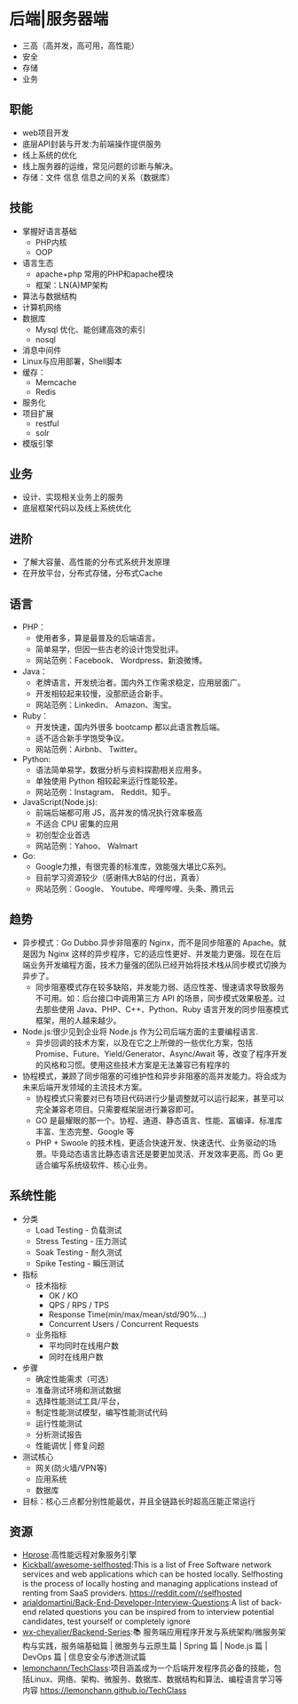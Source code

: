 # 后端|服务器端

* 三高（高并发，高可用，高性能）
* 安全
* 存储
* 业务

## 职能

* web项目开发
* 底层API封装与开发:为前端操作提供服务
* 线上系统的优化
* 线上服务器的运维，常见问题的诊断与解决。
* 存储：文件 信息 信息之间的关系（数据库）

## 技能

* 掌握好语言基础
  - PHP内核
  - OOP
* 语言生态
  - apache+php 常用的PHP和apache模块
  - 框架：LN(A)MP架构
* 算法与数据结构
* 计算机网络
* 数据库
  - Mysql 优化、能创建高效的索引
  - nosql
* 消息中间件
* Linux与应用部署，Shell脚本
* 缓存：
  * Memcache
  * Redis
* 服务化
* 项目扩展
  - restful
  - solr
* 模版引擎

## 业务

* 设计、实现相关业务上的服务
* 底层框架代码以及线上系统优化

## 进阶

* 了解大容量、高性能的分布式系统开发原理
* 在开放平台，分布式存储，分布式Cache

## 语言

* PHP：
  - 使用者多，算是最普及的后端语言。
  - 简单易学，但因一些古老的设计饱受批评。
  - 网站范例：Facebook、 Wordpress、新浪微博。
* Java：
  - 老牌语言，开发统治者。国内外工作需求稳定，应用层面广。
  - 开发相较起来较慢，没那麽适合新手。
  - 网站范例：Linkedin、 Amazon、淘宝。
* Ruby：
  - 开发快速，国内外很多 bootcamp 都以此语言教后端。
  - 适不适合新手学饱受争议。
  - 网站范例：Airbnb、 Twitter。
* Python:
  - 语法简单易学，数据分析与资料探勘相关应用多。
  - 单独使用 Python 相较起来运行性能较差。
  - 网站范例：Instagram、 Reddit、知乎。
* JavaScript(Node.js):
  - 前端后端都可用 JS，高并发的情况执行效率极高
  - 不适合 CPU 密集的应用
  - 初创型企业首选
  - 网站范例：Yahoo、 Walmart
* Go:
  - Google力推，有很完善的标准库，效能强大堪比C系列。
  - 目前学习资源较少（感谢伟大B站的付出，真香）
  - 网站范例：Google、 Youtube、哔哩哔哩、头条、腾讯云

## 趋势

* 异步模式：Go Dubbo.异步非阻塞的 Nginx，而不是同步阻塞的 Apache。就是因为 Nginx 这样的异步程序，它的适应性更好、并发能力更强。现在在后端业务开发编程方面，技术力量强的团队已经开始将技术栈从同步模式切换为异步了。
  - 同步阻塞模式存在较多缺陷，并发能力弱、适应性差、慢速请求导致服务不可用。如：后台接口中调用第三方 API 的场景，同步模式效果极差。过去那些使用 Java、PHP、C++、Python、Ruby 语言开发的同步阻塞模式框架，用的人越来越少。
* Node.js:很少见到企业将 Node.js 作为公司后端方面的主要编程语言.
  - 异步回调的技术方案，以及在它之上所做的一些优化方案，包括 Promise、Future、Yield/Generator、Async/Await 等，改变了程序开发的风格和习惯。使用这些技术方案是无法兼容已有程序的
* 协程模式，兼顾了同步阻塞的可维护性和异步非阻塞的高并发能力。将会成为未来后端开发领域的主流技术方案。
  - 协程模式只需要对已有项目代码进行少量调整就可以运行起来，甚至可以完全兼容老项目。只需要框架层进行兼容即可。
  - GO 是最耀眼的那一个。协程、通道、静态语言、性能、富编译、标准库丰富、生态完整、Google 等
  - PHP + Swoole 的技术栈，更适合快速开发、快速迭代、业务驱动的场景。毕竟动态语言比静态语言还是要更加灵活、开发效率更高。而 Go 更适合编写系统级软件、核心业务。

## 系统性能

* 分类
  - Load Testing - 负载测试
  - Stress Testing - 压力测试
  - Soak Testing - 耐久测试
  - Spike Testing - 瞬压测试
* 指标
  - 技术指标
    + OK / KO
    + QPS / RPS / TPS
    + Response Time(min/max/mean/std/90%…)
    + Concurrent Users / Concurrent Requests
  - 业务指标
    + 平均同时在线用户数
    + 同时在线用户数
* 步骤
  - 确定性能需求（可选）
  - 准备测试环境和测试数据
  - 选择性能测试工具/平台，
  - 制定性能测试模型，编写性能测试代码
  - 运行性能测试
  - 分析测试报告
  - 性能调优 | 修复问题
* 测试核心
  - 网关(防火墙/VPN等)
  - 应用系统
  - 数据库
* 目标：核心三点都分别性能最优，并且全链路长时超高压能正常运行

## 资源

* [Hprose](https://hprose.com):高性能远程对象服务引擎
* [Kickball/awesome-selfhosted](https://github.com/Kickball/awesome-selfhosted):This is a list of Free Software network services and web applications which can be hosted locally. Selfhosting is the process of locally hosting and managing applications instead of renting from SaaS providers. https://reddit.com/r/selfhosted
* [arialdomartini/Back-End-Developer-Interview-Questions](https://github.com/arialdomartini/Back-End-Developer-Interview-Questions):A list of back-end related questions you can be inspired from to interview potential candidates, test yourself or completely ignore
* [wx-chevalier/Backend-Series](https://github.com/wx-chevalier/Backend-Series):📚 服务端应用程序开发与系统架构/微服务架构与实践，服务端基础篇 | 微服务与云原生篇 | Spring 篇 | Node.js 篇 | DevOps 篇 | 信息安全与渗透测试篇
* [lemonchann/TechClass](https://github.com/lemonchann/TechClass):项目涵盖成为一个后端开发程序员必备的技能，包括Linux、网络、架构、微服务、数据库、数据结构和算法、编程语言学习等内容 https://lemonchann.github.io/TechClass
